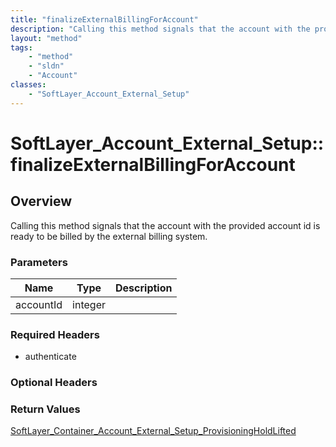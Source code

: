 ```yaml
---
title: "finalizeExternalBillingForAccount"
description: "Calling this method signals that the account with the provided account id is ready to be billed by the external billing... "
layout: "method"
tags:
    - "method"
    - "sldn"
    - "Account"
classes:
    - "SoftLayer_Account_External_Setup"
---
```

# SoftLayer_Account_External_Setup::finalizeExternalBillingForAccount
## Overview 
Calling this method signals that the account with the provided account id is ready to be billed by the external billing system. 

### Parameters 
|Name | Type | Description |
| --- | --- | --- |
|accountId| integer| |


### Required Headers
* authenticate

### Optional Headers

### Return Values
<a href='/reference/datatypes/SoftLayer_Container_Account_External_Setup_ProvisioningHoldLifted'>SoftLayer_Container_Account_External_Setup_ProvisioningHoldLifted </a>

